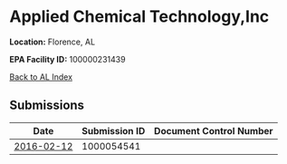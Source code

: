 # Applied Chemical Technology,Inc

**Location:** Florence, AL

**EPA Facility ID:** 100000231439

[Back to AL Index](../../index.md)

## Submissions

| Date | Submission ID | Document Control Number |
|------|--------------|-------------------------|
| [2016-02-12](submissions/1000054541.md) | 1000054541 |  |
